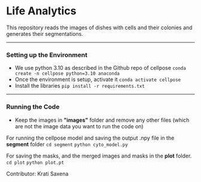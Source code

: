 # Life Analytics

This repository reads the images of dishes with cells and their colonies and generates their segmentations.

-------------

### Setting up the Environment
- We use python 3.10 as described in the Github repo of cellpose
`conda create -n cellpose python=3.10 anaconda`
- Once the environment is setup, activate it
`conda activate cellpose `
- Install the libraries
`pip install -r requirements.txt`
-------------
### Running the Code
- Keep the images in **"images"** folder and remove any other files (which are not the image data you want to run the code on)

For running the cellpose model and saving the output .npy file in the **segment** folder
 `cd segment`
`python cyto_model.py`

For saving the masks, and the merged images and masks in the **plot** folder.
` cd plot`
`python plot.pt`


Contributor: Krati Saxena